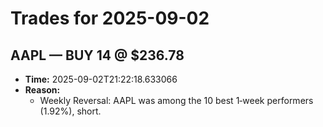 # Trades for 2025-09-02

## AAPL — BUY 14 @ $236.78
- **Time:** 2025-09-02T21:22:18.633066
- **Reason:**
  - Weekly Reversal: AAPL was among the 10 best 1‑week performers (1.92%), short.

